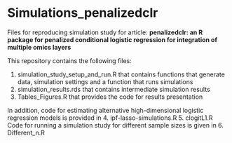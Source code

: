 # Simulations_penalizedclr
Files for reproducing  simulation study for article: **penalizedclr: an R package for penalized conditional logistic regression for integration of multiple omics layers**

This repository contains the following files:
1. simulation_study_setup_and_run.R that contains functions that generate data, simulation settings and a function that runs simulations
2. simulation_results.rds that contains intermediate  simulation results
3. Tables_Figures.R that provides the code for results presentation

   
In addition, code for estimating alternative high-dimensional logistic regression models is provided in
4. ipf-lasso-simulations.R
5. clogitL1.R
  Code for running a simulation study for different sample sizes is given in
6. Different_n.R
